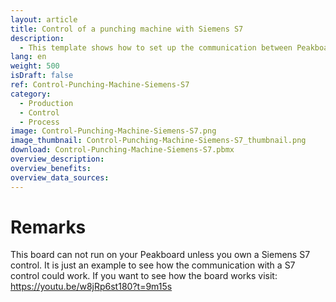 ```yaml
---
layout: article
title: Control of a punching machine with Siemens S7
description: 
  - This template shows how to set up the communication between Peakboard and a punch using a Siemens S7 controller.
lang: en
weight: 500
isDraft: false
ref: Control-Punching-Machine-Siemens-S7
category:
  - Production
  - Control
  - Process
image: Control-Punching-Machine-Siemens-S7.png
image_thumbnail: Control-Punching-Machine-Siemens-S7_thumbnail.png
download: Control-Punching-Machine-Siemens-S7.pbmx
overview_description:
overview_benefits:
overview_data_sources:
---
```

# Remarks 
This board can not run on your Peakboard unless you own a Siemens S7 control. It is just an example to see how the communication with a S7 control could work. If you want to see how the board works visit: https://youtu.be/w8jRp6st180?t=9m15s